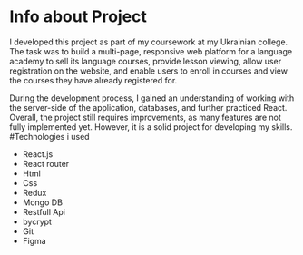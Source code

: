 # Info about Project
I developed this project as part of my coursework at my Ukrainian college. The task was to build a multi-page, responsive web platform for a language academy to sell its language courses, provide lesson viewing, allow user registration on the website, and enable users to enroll in courses and view the courses they have already registered for.

During the development process, I gained an understanding of working with the server-side of the application, databases, and further practiced React. Overall, the project still requires improvements, as many features are not fully implemented yet. However, it is a solid project for developing my skills.
#Technologies i used
- React.js
- React router
- Html
- Css
- Redux
- Mongo DB
- Restfull Api
- bycrypt
- Git
- Figma 
